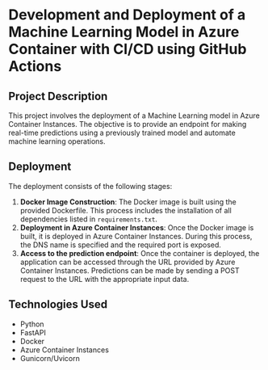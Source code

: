 # Development and Deployment of a Machine Learning Model in Azure Container with CI/CD using GitHub Actions
  
## Project Description  
This project involves the deployment of a Machine Learning model in Azure Container Instances. The objective is to provide an endpoint for making real-time predictions using a previously trained model and automate machine learning operations.
   
## Deployment  
The deployment consists of the following stages: 
  
1. **Docker Image Construction**: The Docker image is built using the provided Dockerfile. This process includes the installation of all dependencies listed in `requirements.txt`.  
2. **Deployment in Azure Container Instances**: Once the Docker image is built, it is deployed in Azure Container Instances. During this process, the DNS name is specified and the required port is exposed.  
3. **Access to the prediction endpoint**: Once the container is deployed, the application can be accessed through the URL provided by Azure Container Instances. Predictions can be made by sending a POST request to the URL with the appropriate input data.  

## Technologies Used  
- Python  
- FastAPI  
- Docker  
- Azure Container Instances  
- Gunicorn/Uvicorn  
  
